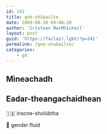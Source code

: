 ```yaml
---
id: 241
title: gnè-shùbailte
date: 2009-08-28 09:08:28
author: 'Crìstean MacMhìcheil'
layout: post
guid: 'https://faclair.lgbt/?p=241'
permalink: /gne-shubailte/
categories:
    - gd
---
```


## Mìneachadh

## Eadar-theangachaidhean

&#x1f1ee;&#x1f1ea; inscne-sholúbtha

&#x1f3f4;&#xe0067;&#xe0062;&#xe0065;&#xe006e;&#xe0067;&#xe007f; gender fluid
